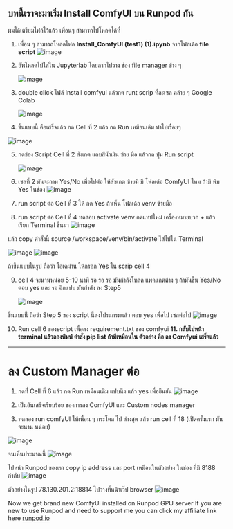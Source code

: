 ## บทนี้เราจะมาเริ่ม Install ComfyUI บน Runpod กัน
ผมได้เตรียมไฟล์ไว้แล้ว เพื่อนๆ สามารถไปโหลดได้ที่ 

1. เพื่อน ๆ สามารถโหลดไฟล **Install_ComfyUI (test1) (1).ipynb** จากโฟลเด้อ **file script**
   ![image](https://github.com/user-attachments/assets/8a9ae345-ad6e-46ca-b94e-f81ec57dc72e)

2. อัพโหลดไปใส่ใน Jupyterlab โดยลากไปวาง ช่อง file manager ข้าง ๆ
   
   ![image](https://github.com/user-attachments/assets/fb325063-88af-4b9f-9813-3a853e1b96fc)

3. double click ไฟล์ Install comfyui แล้วกด runt scrip ที่ละเซล คล้าย ๆ Google Colab

   ![image](https://github.com/user-attachments/assets/525dc36d-2cba-47a9-bb9e-5dfa34b85b90)

4. ขึ้นแบบนี้ คือเสร็จแล้ว กด Cell ที่ 2 แล้ว กด Run เหมือนเดิม ทำไปเรื่อยๆ
   
  ![image](https://github.com/user-attachments/assets/e3032a9f-a2e1-424c-b710-5799c908aad0)
   
5. กดช่อง Script Cell ที่ 2 สังเกต แถบสีน้ำเงิน ซ้าย มือ แล้วกด ปุ่ม Run script
   
   ![image](https://github.com/user-attachments/assets/58bbd817-63f9-4229-9f4b-fb2e0c364e86)

6. เซลที่ 2 มันจะถาม Yes/No เพื่อไปต่อ ให้สัฃเกต ซ้ายมี มี โฟลเด้อ ComfyUI ไหม ถ้ามี พิม Yes ในช่อง
   ![image](https://github.com/user-attachments/assets/595f29fe-d0c5-4272-9f89-f97d5c8a6f37)

7. run script ต่อ Cell ที่ 3 ให้ กด Yes ถ้าเห็น โฟลเด้อ venv ซ้ายมือ
8. run script ต่อ Cell ที่ 4 ทดสอบ activate venv กดแทปใหม่ เครื่องหมายบวก + แล้วเรียก Terminal ขึ้นมา 
   ![image](https://github.com/user-attachments/assets/8570d70c-7dab-4d8a-91df-c28d5ad54f8a)
   
แล้ว copy คำสั่งนี้ source /workspace/venv/bin/activate ใส่ไปใน Terminal

  ![image](https://github.com/user-attachments/assets/56ab29b2-6666-42f4-b303-f61ad8af8214)
  ![image](https://github.com/user-attachments/assets/b42854c3-474d-4756-b313-9b450467eb77)

ถ้าขึ้นแบบในรูป ถือว่า โอเคผ่าน ให้กรอก Yes ใน scrip cell 4

9. cell 4 จะนานหน่อย 5-10 นาที รอ รอ รอ มันกำลังโหลด แพคแกตต่าง ๆ ถ้ามันขึ้น Yes/No ตอบ yes และ รอ อีกแปบ มันกำลัง ลง Step5
    
    ![image](https://github.com/user-attachments/assets/23fbd4e3-e210-4e29-a45f-f2c2db73eb76)

ขึ้นแบบนี้้ ถือว่า Step 5 ของ script นี้ลงโปรแกรมแล้ว ตอบ yes เพื่อไป เซลต่อไป
   ![image](https://github.com/user-attachments/assets/d5e6bfc9-e47c-43de-995e-81f10b8a5d3f)

10. Run cell 6 ของscript เพื่อลง requirement.txt ของ comfyui
**11. กลับไปหน้า terminal แล้วลองพิมพ์ คำสั่ง pip list ถ้ามีเหมือนใน ตัวอย่าง คือ ลง Comfyui เสร็จแล้ว**
---
# ลง Custom Manager ต่อ
1. กดที่่ Cell ที่ 6 แล้ว กด Run เหมือนเดิม แปบนึง แล้ว yes เพื่อยืนยัน
![image](https://github.com/user-attachments/assets/74284539-a871-4f0c-8d8c-5b0f81a65b26)

2. เป็นอันเสร็จเรียบร้อย ของการลง ComfyUI และ Custom nodes manager
3. ทดลอง run comfyUI ให้เพื่อน ๆ กระโดด ไป ล่างสุด แล้ว run cell ที่ 18 (เปิดครั้งแรก มันจะนาน หน่อย)

![image](https://github.com/user-attachments/assets/65c647e3-8a43-4223-a758-d104fa2f7e83)

จนเห็นประมาณนี้ 
![image](https://github.com/user-attachments/assets/87256a4e-b2f4-40ee-b972-23ebc0151be2)

ไปหน้า Runpod ของเรา
copy ip address และ port เหมือนในตัวอย่าง ในช่อง ที่มี 8188 กำกับ
![image](https://github.com/user-attachments/assets/11ade639-7bf8-4c9c-8e14-cea059caf9c4)

ตัวอย่างในรูป 78.130.201.2:18814 ไปวางที่หน้าเว๊ป browser
![image](https://github.com/user-attachments/assets/143776b5-7e37-41f6-9e0b-9ce31e91bfc3)

Now we get brand new ComfyUi installed on Runpod GPU server
If you are new to use Runpod and need to support me you can click my affiliate link here [runpod.io](https://runpod.io?ref=c0v5p0ys)


